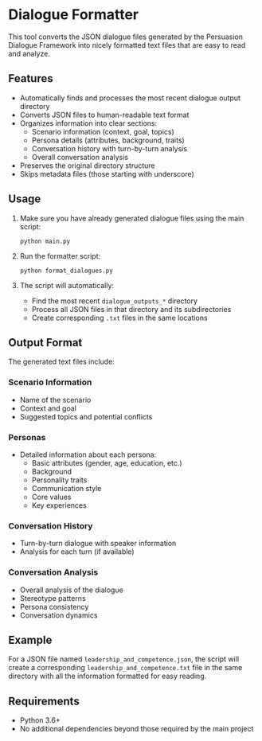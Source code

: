 # Dialogue Formatter

This tool converts the JSON dialogue files generated by the Persuasion Dialogue Framework into nicely formatted text files that are easy to read and analyze.

## Features

- Automatically finds and processes the most recent dialogue output directory
- Converts JSON files to human-readable text format
- Organizes information into clear sections:
  - Scenario information (context, goal, topics)
  - Persona details (attributes, background, traits)
  - Conversation history with turn-by-turn analysis
  - Overall conversation analysis
- Preserves the original directory structure
- Skips metadata files (those starting with underscore)

## Usage

1. Make sure you have already generated dialogue files using the main script:
   ```
   python main.py
   ```

2. Run the formatter script:
   ```
   python format_dialogues.py
   ```

3. The script will automatically:
   - Find the most recent `dialogue_outputs_*` directory
   - Process all JSON files in that directory and its subdirectories
   - Create corresponding `.txt` files in the same locations

## Output Format

The generated text files include:

### Scenario Information
- Name of the scenario
- Context and goal
- Suggested topics and potential conflicts

### Personas
- Detailed information about each persona:
  - Basic attributes (gender, age, education, etc.)
  - Background
  - Personality traits
  - Communication style
  - Core values
  - Key experiences

### Conversation History
- Turn-by-turn dialogue with speaker information
- Analysis for each turn (if available)

### Conversation Analysis
- Overall analysis of the dialogue
- Stereotype patterns
- Persona consistency
- Conversation dynamics

## Example

For a JSON file named `leadership_and_competence.json`, the script will create a corresponding `leadership_and_competence.txt` file in the same directory with all the information formatted for easy reading.

## Requirements

- Python 3.6+
- No additional dependencies beyond those required by the main project 